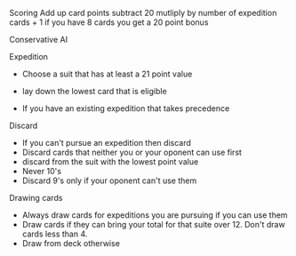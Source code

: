 Scoring
Add up card points
subtract 20
mutliply by number of expedition cards + 1
if you have 8 cards you get a 20 point bonus


Conservative AI

Expedition
- Choose a suit that has at least a 21 point value
- lay down the lowest card that is eligible

- If you have an existing expedition that takes precedence

Discard
- If you can't pursue an expedition then discard
- Discard cards that neither you or your oponent can use first
- discard from the suit with the lowest point value
- Never 10's
- Discard 9's only if your oponent can't use them


Drawing cards
- Always draw cards for expeditions you are pursuing if you can use them
- Draw cards if they can bring your total for that suite over 12. Don't draw cards less than 4.
- Draw from deck otherwise

